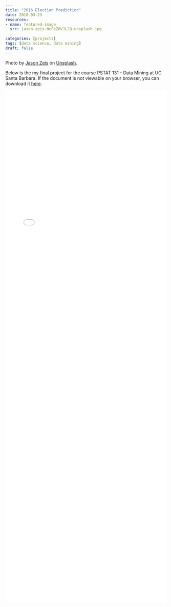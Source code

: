 ```yaml
---
title: "2016 Election Prediction"
date: 2018-03-23
resources:
- name: featured-image
  src: jason-zeis-NcFeZ0VJLJQ-unsplash.jpg
  
categories: [projects]
tags: [data science, data mining]
draft: false
---
```

Photo by [Jason Zeis](https://unsplash.com/@zeis?utm_source=unsplash&utm_medium=referral&utm_content=creditCopyText)  on [Unsplash](https://unsplash.com/s/photos/2016-election?utm_source=unsplash&utm_medium=referral&utm_content=creditCopyText).

Below is the my final project for the course PSTAT 131 - Data Mining at UC Santa Barbara.
If the document is not viewable on your browser, you can download it [here](https://www.evanazevedo.com/2018/03/election-prediction/131_Final_Project.pdf).


<embed src="131_Final_Project.pdf" width="100%" height="1600px" />

